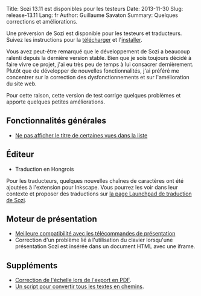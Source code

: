 Title: Sozi 13.11 est disponibles pour les testeurs
Date: 2013-11-30
Slug: release-13.11
Lang: fr
Author: Guillaume Savaton
Summary:
    Quelques corrections et améliorations.

Une préversion de Sozi est disponible pour les testeurs et traducteurs.
Suivez les instructions pour la [télécharger](|filename|/pages/en/download.md)
et l'[installer](|filename|/pages/en/install.md).

Vous avez peut-être remarqué que le développement de Sozi a beaucoup ralenti depuis la dernière version stable.
Bien que je sois toujours décidé à faire vivre ce projet, j'ai eu très peu de temps à lui consacrer dernièrement.
Plutôt que de développer de nouvelles fonctionnalités, j'ai préféré me concentrer sur la correction
des dysfonctionnements et sur l'amélioration du site web.

Pour cette raison, cette version de test corrige quelques problèmes et apporte quelques petites améliorations.

Fonctionnalités générales
-------------------------

* [Ne pas afficher le titre de certaines vues dans la liste](https://github.com/senshu/Sozi/issues/156)

Éditeur
-------

* Traduction en Hongrois

Pour les traducteurs, quelques nouvelles chaînes de caractères ont été ajoutées à l'extension pour Inkscape.
Vous pourrez les voir dans leur contexte et proposer des traductions
sur [la page Launchpad de traduction de Sozi](https://translations.launchpad.net/sozi).

Moteur de présentation
----------------------

* [Meilleure compatibilité avec les télécommandes de présentation](https://github.com/senshu/Sozi/issues/191)
* Correction d'un problème lié à l'utilisation du clavier lorsqu'une présentation Sozi est insérée dans un document HTML avec une iframe.

Suppléments
-----------

* [Correction de l'échelle lors de l'export en PDF](https://github.com/senshu/Sozi/issues/195).
* [Un script pour convertir tous les textes en chemins](https://github.com/senshu/Sozi/issues/129).

